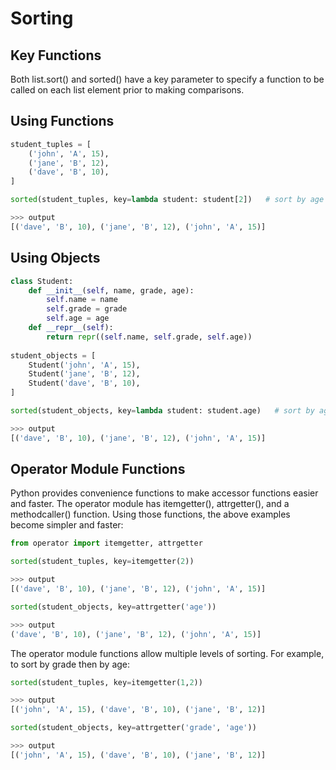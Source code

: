 # Sorting

## Key Functions

Both list.sort() and sorted() have a key parameter to specify a function to be called on each list element prior to making comparisons.

## Using Functions

```python
student_tuples = [
    ('john', 'A', 15),
    ('jane', 'B', 12),
    ('dave', 'B', 10),
]

sorted(student_tuples, key=lambda student: student[2])   # sort by age

>>> output
[('dave', 'B', 10), ('jane', 'B', 12), ('john', 'A', 15)]
```

## Using Objects

```python
class Student:
    def __init__(self, name, grade, age):
        self.name = name
        self.grade = grade
        self.age = age
    def __repr__(self):
        return repr((self.name, self.grade, self.age))
        
student_objects = [
    Student('john', 'A', 15),
    Student('jane', 'B', 12),
    Student('dave', 'B', 10),
]

sorted(student_objects, key=lambda student: student.age)   # sort by age

>>> output
[('dave', 'B', 10), ('jane', 'B', 12), ('john', 'A', 15)]        
```

## Operator Module Functions

Python provides convenience functions to make accessor functions easier and faster. The operator module has itemgetter(), attrgetter(), and a methodcaller() function.
Using those functions, the above examples become simpler and faster:

```python
from operator import itemgetter, attrgetter

sorted(student_tuples, key=itemgetter(2))

>>> output
[('dave', 'B', 10), ('jane', 'B', 12), ('john', 'A', 15)]

sorted(student_objects, key=attrgetter('age'))

>>> output
('dave', 'B', 10), ('jane', 'B', 12), ('john', 'A', 15)]
```

The operator module functions allow multiple levels of sorting. For example, to sort by grade then by age:

```python
sorted(student_tuples, key=itemgetter(1,2))

>>> output
[('john', 'A', 15), ('dave', 'B', 10), ('jane', 'B', 12)]

sorted(student_objects, key=attrgetter('grade', 'age'))

>>> output
[('john', 'A', 15), ('dave', 'B', 10), ('jane', 'B', 12)]
```
